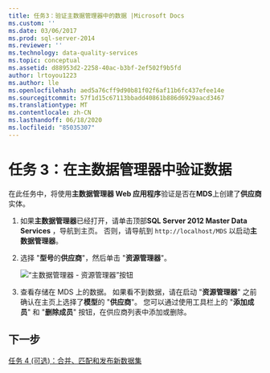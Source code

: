 ```yaml
---
title: 任务3：验证主数据管理器中的数据 |Microsoft Docs
ms.custom: ''
ms.date: 03/06/2017
ms.prod: sql-server-2014
ms.reviewer: ''
ms.technology: data-quality-services
ms.topic: conceptual
ms.assetid: d88953d2-2258-40ac-b3bf-2ef502f9b5fd
author: lrtoyou1223
ms.author: lle
ms.openlocfilehash: aed5a76cff9d90b81f02f6af11b6fc437efee14e
ms.sourcegitcommit: 57f1d15c67113bbadd40861b886d6929aacd3467
ms.translationtype: MT
ms.contentlocale: zh-CN
ms.lasthandoff: 06/18/2020
ms.locfileid: "85035307"
---
```

# <a name="task-3-verifying-the-data-in-master-data-manager"></a>任务 3：在主数据管理器中验证数据
  在此任务中，将使用**主数据管理器 Web 应用程序**验证是否在**MDS**上创建了**供应商**实体。

1.  如果**主数据管理器**已经打开，请单击顶部**SQL Server 2012 Master Data Services** ，导航到主页。 否则，请导航到 `http://localhost/MDS` 以启动**主数据管理器**。

2.  选择 "**型号**的**供应商**"，然后单击 "**资源管理器**"。

     ![“主数据管理器 - 资源管理器”按钮](../../2014/tutorials/media/et-verifyingthedatainmasterdatamanager.jpg "“主数据管理器 - 资源管理器”按钮")

3.  查看存储在 MDS 上的数据。 如果看不到数据，请在启动 "**资源管理器**" 之前确认在主页上选择了**模型**的 "**供应商**"。 您可以通过使用工具栏上的 "**添加成员**" 和 "**删除成员**" 按钮，在供应商列表中添加或删除。

## <a name="next-step"></a>下一步
 [任务 4 &#40;可选&#41;：合并、匹配和发布新数据集](../../2014/tutorials/task-4-optional-combining-matching-and-publishing-new-set-of-data.md)


